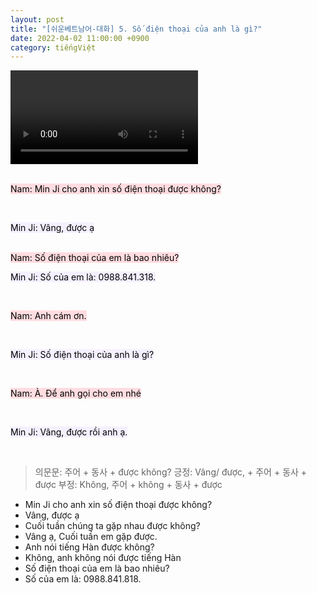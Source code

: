 ```yaml
---
layout: post
title: "[쉬운베트남어-대화] 5. Số điện thoại của anh là gì?"
date: 2022-04-02 11:00:00 +0900
category: tiếngViệt
---
```


<div class="video-container">
    <video id="player" class="video-js vjs-default-skin vjs-big-play-centered" data-json="/public/json/쉬운베트남어-대화5과.json"></video>
</div>

<br>

<mark style="background-color: #ffdce0">Nam: Min Ji cho anh xin số điện thoại được không?</mark>

<br>

<mark style="background-color: #f5f0ff">Min Ji: Vâng, được ạ</mark>

<br>
<mark style="background-color: #ffdce0">Nam: Số điện thoại của em là bao nhiêu?</mark>

<br>

<mark style="background-color: #f5f0ff">Min Ji: Số của em là: 0988.841.318.</mark>

<br>

<mark style="background-color: #ffdce0">Nam: Anh cám ơn.</mark>

<br>

<mark style="background-color: #f5f0ff">Min Ji: Số điện thoại của anh là gì?</mark>

<br>

<mark style="background-color: #ffdce0">Nam: À. Để anh gọi cho em nhé</mark>

<br>

<mark style="background-color: #f5f0ff">Min Ji: Vâng, được rồi anh ạ.</mark>

<br>

> 의문문: 주어 + 동사 + được không?
> 긍정: Vâng/ được, + 주어 + 동사 + được
> 부정: Không, 주어 + không + 동사 + được

- Min Ji cho anh xin số điện thoại được không?
- Vâng, được ạ
- Cuối tuần chúng ta gặp nhau được không?
- Vâng ạ, Cuối tuần em gặp được.
- Anh nói tiếng Hàn được không?
- Không, anh không nói được tiếng Hàn
- Số điện thoại của em là bao nhiêu?
- Số của em là: 0988.841.818.